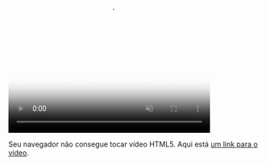 ---
---
<video controls width="400" height="400"
       poster="demo.png" muted>
  <source src="demo.mp4" type="video/mp4">
  <source src="demo.webm" type="video/webm">
  <source src="demo.ogg type="video/ogg">
  <p>Seu navegador não consegue tocar vídeo HTML5. Aqui está <a href="https://streamable.com/rmotz"> um link para o vídeo</a>.</p>
</video>
